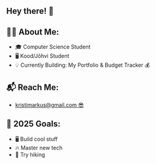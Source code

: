 
## Hey there! 👋

## 🧑‍💻 About Me:
- 🎓 Computer Science Student
- 🖥 Kood/Jõhvi Student
- 💡 Currently Building: My Portfolio & Budget Tracker 💰

## 📬 Reach Me:
- [kristimarkus@gmail.com 😎](mailto:kristimarkus@gmail.com)

## 🎯 2025 Goals:
- 🖥 Build cool stuff  
- 🔥 Master new tech
- 🥾 Try hiking
<!--
**kristimarkus1/kristimarkus1** is a ✨ _special_ ✨ repository because its `README.md` (this file) appears on your GitHub profile.

Here are some ideas to get you started:

- 🔭 I’m currently working on ...
- 🌱 I’m currently learning ...
- 👯 I’m looking to collaborate on ...
- 🤔 I’m looking for help with ...
- 💬 Ask me about ...
- 📫 How to reach me: ...
- 😄 Pronouns: ...
- ⚡ Fun fact: ...
-->
